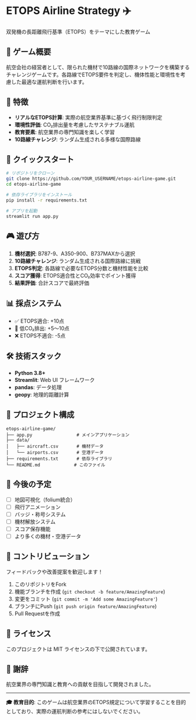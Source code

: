 # ETOPS Airline Strategy ✈️

双発機の長距離飛行基準（ETOPS）をテーマにした教育ゲーム

## 🎯 ゲーム概要

航空会社の経営者として、限られた機材で10路線の国際ネットワークを構築するチャレンジゲームです。各路線でETOPS要件を判定し、機体性能と環境性を考慮した最適な運航判断を行います。

## 🛫 特徴

- **リアルなETOPS計算**: 実際の航空業界基準に基づく飛行制限判定
- **環境性評価**: CO₂排出量を考慮したサステナブル運航
- **教育要素**: 航空業界の専門知識を楽しく学習
- **10路線チャレンジ**: ランダム生成される多様な国際路線

## 🚀 クイックスタート

```bash
# リポジトリをクローン
git clone https://github.com/YOUR_USERNAME/etops-airline-game.git
cd etops-airline-game

# 依存ライブラリをインストール
pip install -r requirements.txt

# アプリを起動
streamlit run app.py
```

## 🎮 遊び方

1. **機材選択**: B787-9、A350-900、B737MAXから選択
2. **10路線チャレンジ**: ランダム生成される国際路線に挑戦
3. **ETOPS判定**: 各路線で必要なETOPS分数と機材性能を比較
4. **スコア獲得**: ETOPS適合性とCO₂効率でポイント獲得
5. **結果評価**: 合計スコアで最終評価

## 📊 採点システム

- ✅ ETOPS適合: +10点
- 🌱 低CO₂排出: +5〜10点  
- ❌ ETOPS不適合: -5点

## 🛠 技術スタック

- **Python 3.8+**
- **Streamlit**: Web UI フレームワーク
- **pandas**: データ処理
- **geopy**: 地理的距離計算

## 📁 プロジェクト構成

```
etops-airline-game/
├── app.py                 # メインアプリケーション
├── data/
│   ├── aircraft.csv       # 機材データ
│   └── airports.csv       # 空港データ
├── requirements.txt       # 依存ライブラリ
└── README.md             # このファイル
```

## 🔮 今後の予定

- [ ] 地図可視化（folium統合）
- [ ] 飛行アニメーション
- [ ] バッジ・称号システム
- [ ] 機材解放システム
- [ ] スコア保存機能
- [ ] より多くの機材・空港データ

## 🤝 コントリビューション

フィードバックや改善提案を歓迎します！

1. このリポジトリをFork
2. 機能ブランチを作成 (`git checkout -b feature/AmazingFeature`)
3. 変更をコミット (`git commit -m 'Add some AmazingFeature'`)
4. ブランチにPush (`git push origin feature/AmazingFeature`)
5. Pull Requestを作成

## 📝 ライセンス

このプロジェクトは MIT ライセンスの下で公開されています。

## 🙏 謝辞

航空業界の専門知識と教育への貢献を目指して開発されました。

---

**🎓 教育目的**: このゲームは航空業界のETOPS規定について学習することを目的としており、実際の運航判断の参考にはしないでください。

